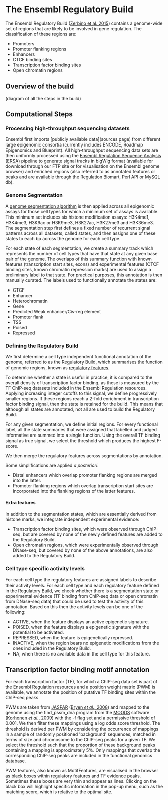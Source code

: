 # The Ensembl Regulatory Build

The Ensembl Regulatory Build ([Zerbino et al. 2015](http://genomebiology.biomedcentral.com/articles/10.1186/s13059-015-0621-5)) contains a genome-wide set of regions that are likely to be involved in gene regulation. The classification of these regions are:

* Promoters
* Promoter flanking regions
* Enhancers
* CTCF binding sites
* Transcription factor binding sites
* Open chromatin regions

## Overview of the build

(diagram of all the steps in the build)

## Computational Steps

### Processing high-throughput sequencing datasets

Ensembl first imports [publicly available data](sources page) from different large epigenomic consortia (currently includes ENCODE, Roadmap Epigenomics and Blueprint). All high-throughput sequencing data sets are then uniformly processed using the [Ensembl Regulation Sequence Analysis (ERSA)](peak_calling.md) pipeline to generate signal tracks in bigWig format (available for download through our FTP site or for visualisation on the Ensembl genome browser) and enriched regions (also referred to as annotated features or peaks and are available through the Regulation Biomart, Perl API or MySQL db).

### Genome Segmentation

A [genome segmentation algorithm](regulatory_segmentation.md) is then applied across all epigenomic assays for those cell types for which a minimum set of assays is available. This minimum set includes six histone modification assays: H3K4me1, H3K4me3, H3K9ac or H3K9me3, H3K27ac, H3K27me3 and H3K36me3. The segmentation step first defines a fixed number of recurrent signal patterns across all datasets, called states, and then assigns one of these states to each bp across the genome for each cell type.

For each state of each segmentation, we create a summary track which represents the number of cell types that have that state at any given base pair of the genome. The overlaps of this summary function with known features (transcription start sites, exons) and experimental features (CTCF binding sites, known chromatin repression marks) are used to assign a preliminary label to that state. For practical purposes, this annotation is then manually curated. The labels used to functionally annotate the states are:
* CTCF
* Enhancer
* Heterochromatin
* Gene
* Predicted Weak enhancer/Cis-reg element
* Promoter flank
* TSS
* Poised
* Repressed

### Defining the Regulatory Build

We first determine a cell type independent functional annotation of the genome, referred to as the Regulatory Build, which summarises the function of genomic regions, known as [regulatory features](regulatory_features.md).

To determine whether a state is useful in practice, it is compared to the overall density of transcription factor binding, as these is measured by the TF ChIP-seq datasets included in the Ensembl Regulation resources. Applying increasing integer cutoffs to this signal, we define progressively smaller regions. If these regions reach a 2-fold enrichment in transcription factor binding signal, then the state is retained for the build. This means that although all states are annotated, not all are used to build the Regulatory Build.

For any given segmentation, we define initial regions. For every functional label, all the state summaries that were assigned that labelled and judged informative are summed into a single function. Using the overall TF binding signal as true signal, we select the threshold which produces the highest F-score.

We then merge the regulatory features across segmentations by annotation.

Some simplifications are applied *a posteriori*:

* Distal enhancers which overlap promoter flanking regions are merged into the latter.
* Promoter flanking regions which overlap transcription start sites are incorporated into the flanking regions of the latter features.

#### Extra features

In addition to the segmentation states, which are essentially derived from histone marks, we integrate independent experimental evidence:

* Transcription factor binding sites, which were observed through ChIP-seq, but are covered by none of the newly defined features are added to the Regulatory Build.
* Open chromatin regions, which were experimentally observed through DNase-seq, but covered by none of the above annotations, are also added to the Regulatory Build.

### Cell type specific activity levels

For each cell type the regulatory features are assigned labels to describe their activity levels. For each cell type and each regulatory feature defined in the Regulatory Build, we check whether there is a segmentation state or experimental evidence (TF binding from ChIP-seq data or open chromatin from DNase-seq data) that could be used to test the activity of this annotation. Based on this then the activity levels can be one of the following:

* ACTIVE, when the feature displays an active epigenetic signature.
* POISED, when the feature displays a epigenetic signature with the potential to be activated.
* REPRESSED, when the feature is epigenetically repressed.
* INACTIVE, when the region bears no epigenetic modifications from the ones included in the Regulatory Build.
* NA, when there is no available data in the cell type for this feature.

## Transcription factor binding motif annotation

For each transcription factor (TF), for which a ChIP-seq data set is part of the Ensembl Regulation resources and a position weight matrix (PWM) is available, we annotate the position of putative TF binding sites within the ChIP-seq peaks.

PWMs are taken from [JASPAR](http://jaspar.genereg.net/) ([Bryen *et al.*, 2008](http://europepmc.org/articles/PMC2238834)) and mapped to the genome using the find_pssm_dna program from the [MOODS](https://www.cs.helsinki.fi/group/pssmfind/) software ([Korhonen *et al.*, 2009](http://europepmc.org/articles/PMC2778336)) with the -f flag set and a permissive threshold of 0.001. We then filter these mappings using a log odds score threshold. The threshold is derived per PWM by considering the occurrence of mappings in a sample of randomly positioned 'background' sequences, matched in terms of size and chromosome to the ChIP-seq peaks for a given TF. We select the threshold such that the proportion of these background peaks containing a mapping is approximately 5%. Only mappings that overlap the corresponding ChIP-seq peaks are included in the functional genomics database.

PWM features, also known as MotifFeatures, are visualised in the browser as black boxes within regulatory features and TF evidence peaks. Sometimes these boxes are very thin and appear as lines. Clicking on the black box will highlight specific information in the pop-up menu, such as the matching score, which is relative to the optimal site.
